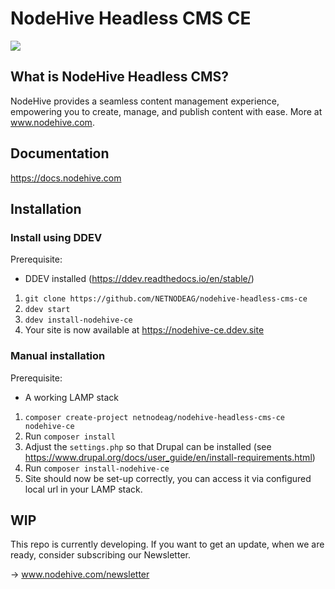 # NodeHive Headless CMS CE

<img src="https://docs.nodehive.com/nodehive-dashboard.png">

## What is NodeHive Headless CMS?

NodeHive provides a seamless content management experience, empowering you to create, manage, and publish content with ease. More at www.nodehive.com.

## Documentation

https://docs.nodehive.com

## Installation

### Install using DDEV

  Prerequisite:
   - DDEV installed (https://ddev.readthedocs.io/en/stable/)

1. `git clone https://github.com/NETNODEAG/nodehive-headless-cms-ce`
2. `ddev start`
3. `ddev install-nodehive-ce`
4. Your site is now available at https://nodehive-ce.ddev.site

### Manual installation

  Prerequisite:
   - A working LAMP stack

  1. `composer create-project netnodeag/nodehive-headless-cms-ce nodehive-ce`
  2. Run `composer install`
  3. Adjust the `settings.php` so that Drupal can be installed (see https://www.drupal.org/docs/user_guide/en/install-requirements.html)
  4. Run `composer install-nodehive-ce`
  5. Site should now be set-up correctly, you can access it via configured local url in your LAMP stack.


## WIP

This repo is currently developing. If you want to get an update, when we are ready, consider subscribing our Newsletter.

-> www.nodehive.com/newsletter

